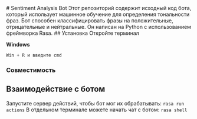 <div alight='left'>
# Sentiment Analysis Bot
Этот репозиторий содержит исходный код бота, который использует машинное обучение для определения тональности фраз. Бот способен классифицировать фразы на положительные, отрицательные и нейтральные. Он написан на Python с использованием фреймворка Rasa.
## Установка
Откройте терминал
  
__Windows__

`Win + R и введите cmd`
### Совместимость 


## Взаимодействие с ботом
Запустите сервер действий, чтобы бот мог их обрабатывать:
`rasa run actions`
В отдельном терминале можете начать чат с ботом:
`rasa shell`
</div>

